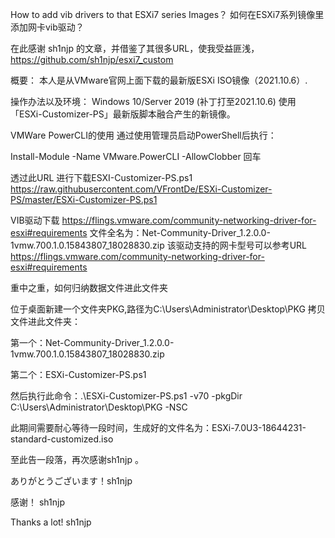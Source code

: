 How to add vib drivers to that ESXi7 series Images？
如何在ESXi7系列镜像里添加网卡vib驱动？

在此感谢 sh1njp  的文章，并借鉴了其很多URL，使我受益匪浅，https://github.com/sh1njp/esxi7_custom

概要：
本人是从VMware官网上面下载的最新版ESXi ISO镜像（2021.10.6）.


操作办法以及环境：
Windows 10/Server 2019 (补丁打至2021.10.6)  使用「ESXi-Customizer-PS」最新版脚本融合产生的新镜像。


VMWare PowerCLI的使用
通过使用管理员启动PowerShell后执行： 

Install-Module -Name VMware.PowerCLI -AllowClobber 回车

透过此URL 进行下载ESXI-Customizer-PS.ps1       https://raw.githubusercontent.com/VFrontDe/ESXi-Customizer-PS/master/ESXi-Customizer-PS.ps1


VIB驱动下载
https://flings.vmware.com/community-networking-driver-for-esxi#requirements
文件全名为：Net-Community-Driver_1.2.0.0-1vmw.700.1.0.15843807_18028830.zip
该驱动支持的网卡型号可以参考URL   https://flings.vmware.com/community-networking-driver-for-esxi#requirements


重中之重，如何归纳数据文件进此文件夹


位于桌面新建一个文件夹PKG,路径为C:\Users\Administrator\Desktop\PKG
拷贝文件进此文件夹：

第一个：Net-Community-Driver_1.2.0.0-1vmw.700.1.0.15843807_18028830.zip

第二个：ESXi-Customizer-PS.ps1

然后执行此命令：.\ESXi-Customizer-PS.ps1 -v70 -pkgDir C:\Users\Administrator\Desktop\PKG -NSC


此期间需要耐心等待一段时间，生成好的文件名为：ESXi-7.0U3-18644231-standard-customized.iso


至此告一段落，再次感谢sh1njp 。


ありがとうございます！sh1njp

感谢！  sh1njp

Thanks a lot! sh1njp
